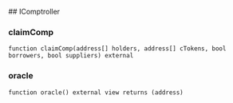 ﻿﻿## IComptroller


### claimComp

```solidity
function claimComp(address[] holders, address[] cTokens, bool borrowers, bool suppliers) external
```







### oracle

```solidity
function oracle() external view returns (address)
```







